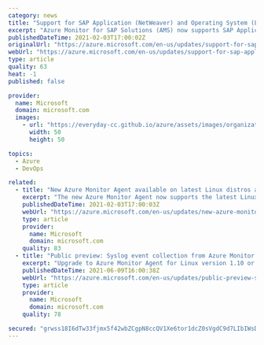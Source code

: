 ```yaml
---
category: news
title: "Support for SAP Application (NetWeaver) and Operating System (Linux) telemetry in Azure Monitor for SAP Solutions"
excerpt: "Azure Monitor for SAP Solutions (AMS) now supports SAP Application (NetWeaver) in private preview and Operating System (Linux) provider in Public Preview. Both providers are available in the following Azure regions - West Europe, US East, US East 2 and US West 2.  "
publishedDateTime: 2021-02-03T17:00:02Z
originalUrl: "https://azure.microsoft.com/en-us/updates/support-for-sap-application-netweaver-and-operating-system-linux-telemetry-in-azure-monitor-for-sap-solutions/"
webUrl: "https://azure.microsoft.com/en-us/updates/support-for-sap-application-netweaver-and-operating-system-linux-telemetry-in-azure-monitor-for-sap-solutions/"
type: article
quality: 63
heat: -1
published: false

provider:
  name: Microsoft
  domain: microsoft.com
  images:
    - url: "https://everyday-cc.github.io/azure/assets/images/organizations/microsoft.com-50x50.jpg"
      width: 50
      height: 50

topics:
  - Azure
  - DevOps

related:
  - title: "New Azure Monitor Agent available on latest Linux distros and new regions"
    excerpt: "The new Azure Monitor Agent now supports the latest Linux distros and can be installed on additional new regions using Data Collection Rules. "
    publishedDateTime: 2021-02-03T17:00:03Z
    webUrl: "https://azure.microsoft.com/en-us/updates/new-azure-monitor-agent-available-on-latest-linux-distros-and-new-regions/"
    type: article
    provider:
      name: Microsoft
      domain: microsoft.com
    quality: 83
  - title: "Public preview: Syslog event collection from Azure Monitor Agent for Linux distros"
    excerpt: "Upgrade to Azure Monitor Agent for Linux version 1.10 or above to enable syslog data collection using data collection rules for your Linux machines. "
    publishedDateTime: 2021-06-09T16:00:38Z
    webUrl: "https://azure.microsoft.com/en-us/updates/public-preview-syslog-event-collection-from-azure-monitor-agent-for-linux-distros/"
    type: article
    provider:
      name: Microsoft
      domain: microsoft.com
    quality: 78

secured: "grwss18I6dTw33fjmx5f42wbZCgpN8ccQV1Xe6tor1dcZ0sVgdC9d7LIbIWsDwXB8AVGYG8kHMHWg7koN9EJeDBWmdYNWi/d+BOrbK8uU7aeEly9j0fARPSs9Tts413vtRCltzdRvzHhSg/MtxksQLR5+Meov0CINvxRV0Ej5lfDt4XSy61dOBerw2kFiKsVOfSzEkb/9nFW0jSfsuRqGw/1F6bv8nRfkwHwqtYY5KzR2eDggf+eIy+KUHKKSKNjZqKSAzJo5J7pY2uVkYkCmFe4yFN2md8uynfZgOkZ9pRvGOjKe5KLOBcww3O2rYw7RwZ7e2kLjBAuqI+UdJXJEvL4d5sSxzlqcNWiMvQ3Pfw=;9yXBwvRrK71rNg5HgyfLtQ=="
---
```


